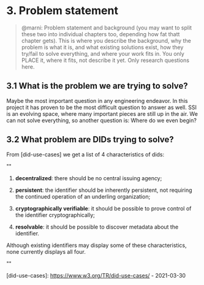 # 3. Problem statement

>@marni: Problem statement and background (you may want to split these two into individual chapters too, depending how fat thatt chapter gets). This is where you describe the background, why the problem is what it is, and what existing solutions exist, how they try/fail to solve everything, and where your work fits in. You only PLACE it, where it fits, not describe it yet. Only research questions here.

## 3.1 What is the problem we are trying to solve?

Maybe the most important question in any engineering endeavor. In this project it has proven to be the most difficult question to answer as well. SSI is an evolving space, where many important pieces are still up in the air. We can not solve everything, so another question is: Where do we even begin?


## 3.2 What problem are DIDs trying to solve?

From [did-use-cases] we get a list of 4 characteristics of dids:

""

1. **decentralized**: there should be no central issuing agency;

2. **persistent**: the identifier should be inherently persistent, not requiring the continued operation of an underling organization;

3. **cryptographically verifiable**: it should be possible to prove control of the identifier cryptographically;

4. **resolvable**: it should be possible to discover metadata about the identifier.

Although existing identifiers may display some of these characteristics, none currently displays all four.

""


[did-use-cases]: https://www.w3.org/TR/did-use-cases/ - 2021-03-30